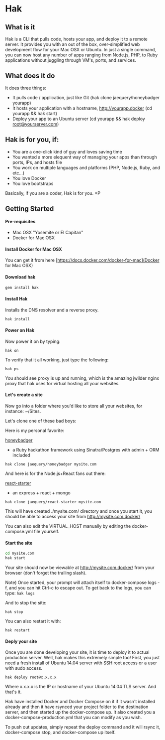 # Hak

## What is it
Hak is a CLI that pulls code, hosts your app, and deploy it to a remote server. 
It provides you with an out of the box, over-simplified web development flow for your Mac OSX or Ubuntu. In just a single command, you can now host any number of apps ranging from Node.js, PHP, to Ruby applications without juggling through VM's, ports, and services.

## What does it do

It does three things:

- It pulls code / application, just like Git (hak clone jaequery/honeybadger yourapp)
- It hosts your application with a hostname, http://yourapp.docker (cd yourapp && hak start) 
- Deploy your app to an Ubuntu server (cd yourapp && hak deploy root@yourserver.com)

## Hak is for you, if:
- You are a one-click kind of guy and loves saving time
- You wanted a more elequent way of managing your apps than through ports, IPs, and hosts file
- You work on multiple languages and platforms (PHP, Node.js, Ruby, and etc...)
- You love Docker
- You love bootstraps

Basically, if you are a coder, Hak is for you. =P

## Getting Started

#### Pre-requisites

* Mac OSX "Yosemite or El Capitan"
* Docker for Mac OSX

#### Install Docker for Mac OSX
You can get it from here [https://docs.docker.com/docker-for-mac](Docker for Mac OSX)

#### Download hak

```sh
gem install hak
```

#### Install Hak

Installs the DNS resolver and a reverse proxy.

```sh
hak install
```

#### Power on Hak

Now power it on by typing:

```
hak on
```

To verify that it all working, just type the following:

```
hak ps
```

You should see proxy is up and running, which is the amazing jwilder nginx proxy that hak uses for virtual hosting all your websites.

#### Let's create a site

Now go into a folder where you'd like to store all your websites, for instance: ~/Sites.

Let's clone one of these bad boys:

Here is my personal favorite:

[honeybadger](https://github.com/jaequery/honeybadger)
- a Ruby hackathon framework using Sinatra/Postgres with admin + ORM included
```
hak clone jaequery/honeybadger mysite.com
```

And here is for the Node.js+React fans out there:

[react-starter](https://github.com/jaequery/react-starter)
- an express + react + mongo
```
hak clone jaequery/react-starter mysite.com
```

This will have created ./mysite.com/ directory and once you start it, you should be able to access your site from http://mysite.com.docker/

You can also edit the VIRTUAL_HOST manually by editing the docker-compose.yml file yourself.

#### Start the site

```sh
cd mysite.com
hak start
```

Your site should now be viewable at http://mysite.com.docker/ from your browser (don't forget the trailing slash).

Note) Once started, your prompt will attach itself to docker-compose logs -f, and you can hit Ctrl-c to escape out. 
To get back to the logs, you can type: ```hak logs```

And to stop the site:

```
hak stop
```

You can also restart it with:

```
hak restart
```

#### Deply your site

Once you are done developing your site, it is time to deploy it to actual production server.
Well, hak makes this extremely simple too!
First, you just need a fresh install of Ubuntu 14.04 server with SSH root access or a user with sudo access. 

```
hak deploy root@x.x.x.x
```

Where x.x.x.x is the IP or hostname of your Ubuntu 14.04 TLS server.
And that's it. 

Hak have installed Docker and Docker Compose on it if it wasn't installed already and then it have rsynced your project folder to the destination server, and then started up the docker-compose up. It also created you a docker-compose-production.yml that you can modify as you wish. 

To push out updates, simply repeat the deploy command and it will rsync it, docker-compose stop, and docker-compose up itself.

